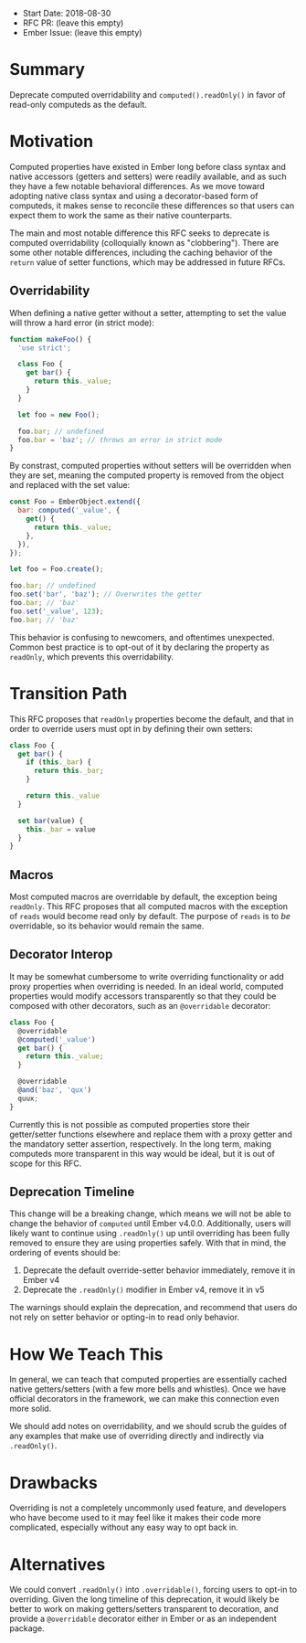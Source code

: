- Start Date: 2018-08-30
- RFC PR: (leave this empty)
- Ember Issue: (leave this empty)

# Summary

Deprecate computed overridability and `computed().readOnly()` in favor of
read-only computeds as the default.

# Motivation

Computed properties have existed in Ember long before class syntax and native
accessors (getters and setters) were readily available, and as such they have a
few notable behavioral differences. As we move toward adopting native class
syntax and using a decorator-based form of computeds, it makes sense to
reconcile these differences so that users can expect them to work the same as
their native counterparts.

The main and most notable difference this RFC seeks to deprecate is computed
overridability (colloquially known as "clobbering"). There are some other
notable differences, including the caching behavior of the `return` value of
setter functions, which may be addressed in future RFCs.

## Overridability

When defining a native getter without a setter, attempting to set the value will
throw a hard error (in strict mode):

```js
function makeFoo() {
  'use strict';

  class Foo {
    get bar() {
      return this._value;
    }
  }

  let foo = new Foo();

  foo.bar; // undefined
  foo.bar = 'baz'; // throws an error in strict mode
}
```

By constrast, computed properties without setters will be overridden when they
are set, meaning the computed property is removed from the object and replaced
with the set value:

```js
const Foo = EmberObject.extend({
  bar: computed('_value', {
    get() {
      return this._value;
    },
  }),
});

let foo = Foo.create();

foo.bar; // undefined
foo.set('bar', 'baz'); // Overwrites the getter
foo.bar; // 'baz'
foo.set('_value', 123);
foo.bar; // 'baz'
```

This behavior is confusing to newcomers, and oftentimes unexpected. Common best
practice is to opt-out of it by declaring the property as `readOnly`, which
prevents this overridability.

# Transition Path

This RFC proposes that `readOnly` properties become the default, and that in
order to override users must opt in by defining their own setters:

```js
class Foo {
  get bar() {
    if (this._bar) {
      return this._bar;
    }

    return this._value
  }

  set bar(value) {
    this._bar = value
  }
}
```

## Macros

Most computed macros are overridable by default, the exception being `readOnly`.
This RFC proposes that all computed macros with the exception of `reads` would
become read only by default. The purpose of `reads` is to _be_ overridable, so
its behavior would remain the same.

## Decorator Interop

It may be somewhat cumbersome to write overriding functionality or add proxy
properties when overriding is needed. In an ideal world, computed properties
would modify accessors transparently so that they could be composed with other
decorators, such as an `@overridable` decorator:

```js
class Foo {
  @overridable
  @computed('_value')
  get bar() {
    return this._value;
  }

  @overridable
  @and('baz', 'qux')
  quux;
}
```

Currently this is not possible as computed properties store their getter/setter
functions elsewhere and replace them with a proxy getter and the mandatory
setter assertion, respectively. In the long term, making computeds more
transparent in this way would be ideal, but it is out of scope for this RFC.

## Deprecation Timeline

This change will be a breaking change, which means we will not be able to change
the behavior of `computed` until Ember v4.0.0. Additionally, users will likely
want to continue using `.readOnly()` up until overriding has been fully removed
to ensure they are using properties safely. With that in mind, the ordering of
events should be:

1. Deprecate the default override-setter behavior immediately, remove it in
Ember v4
2. Deprecate the `.readOnly()` modifier in Ember v4, remove it in v5

The warnings should explain the deprecation, and recommend that users do not
rely on setter behavior or opting-in to read only behavior.

# How We Teach This

In general, we can teach that computed properties are essentially cached native
getters/setters (with a few more bells and whistles). Once we have official
decorators in the framework, we can make this connection even more solid.

We should add notes on overridability, and we should scrub the guides of any
examples that make use of overriding directly and indirectly via `.readOnly()`.

# Drawbacks

Overriding is not a completely uncommonly used feature, and developers who have
become used to it may feel like it makes their code more complicated, especially
without any easy way to opt back in.

# Alternatives

We could convert `.readOnly()` into `.overridable()`, forcing users to opt-in
to overriding. Given the long timeline of this deprecation, it would likely be
better to work on making getters/setters transparent to decoration, and provide
a `@overridable` decorator either in Ember or as an independent package.
